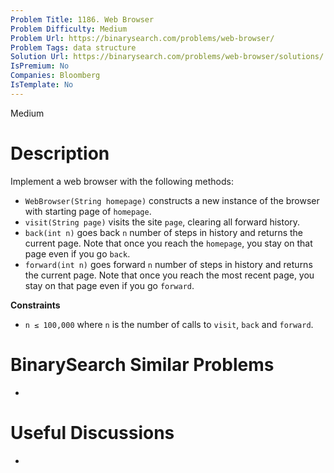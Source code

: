 ```yaml
---
Problem Title: 1186. Web Browser
Problem Difficulty: Medium
Problem Url: https://binarysearch.com/problems/web-browser/
Problem Tags: data structure
Solution Url: https://binarysearch.com/problems/web-browser/solutions/
IsPremium: No
Companies: Bloomberg
IsTemplate: No
---
```


<span style="color: ;">Medium</span>

# Description

Implement a web browser with the following methods:

- `WebBrowser(String homepage)` constructs a new instance of the browser with starting page of `homepage`.
- `visit(String page)` visits the site `page`, clearing all forward history.
- `back(int n)` goes back `n` number of steps in history and returns the current page. Note that once you reach the `homepage`, you stay on that page even if you go `back`.
- `forward(int n)` goes forward `n` number of steps in history and returns the current page. Note that once you reach the most recent page, you stay on that page even if you go `forward`.

**Constraints**
- `n ≤ 100,000` where `n` is the number of calls to `visit`, `back` and `forward`.

# BinarySearch Similar Problems

- []()

# Useful Discussions

- []()
